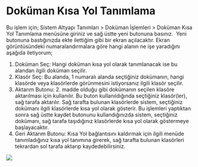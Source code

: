 # Doküman Kısa Yol Tanımlama

Bu işlem için;
Sistem Altyapı Tanımları > Doküman İşlemleri > Doküman Kısa Yol Tanımlama menüsüne giriniz ve sağ üstte yeni butonuna basınız. 
Yeni butonuna bastığınızda ekte ilettiğim gibi bir ekran açılacaktır. Ekran görüntüsündeki numaralandırmalara göre hangi alanın ne işe yaradığını aşağıda iletiyorum;
1. Doküman Seç: Hangi doküman kısa yol olarak tanımlanacak ise bu alandan ilgili doküman seçilir.
2. Klasör Seç: Bu alanda, 1 numaralı alanda seçtiğiniz dokümanın, hangi klasörde veya klasörlerde görünmesini istiyorsanız ilgili klasör seçilir. 
3. Aktarım Butonu: 2. madde olduğu gibi dokümanın seçilen klasöre aktarılması için kullanılır. Bu buton kullanıldığında seçtiğiniz klasör(ler), sağ tarafa aktarılır. Sağ tarafta bulunan klasörlerde sistem, seçtiğiniz dokümanı ilgili klasörlerde kısa yol olarak gösterir.
Bu işlemleri yaptıktan sonra sağ üstte kaydet butonunu kullandığınızda sistem, seçtiğiniz dokümanı, sağ tarafa taşıdığınız klasörlerde kısa yol olarak göstermeye başlayacaktır. 
4. Geri Aktarım Butonu: Kısa Yol bağlantısını kaldırmak için ilgili menüde tanımladığınız kısa yol tanımına girerek, sağ tarafta bulunan klasörleri tekrardan sol tarafa aktarıp kaydedebilirsiniz.


![](https://docsbimser.blob.core.windows.net/imagecontainer/Kısayol.png-cb2f40e2-829b-4f35-92b2-95640cbb1227.png)

